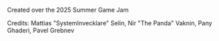 Created over the 2025 Summer Game Jam

Credits: Mattias "SystemInvecklare" Selin, Nir "The Panda" Vaknin, Pany Ghaderi, Pavel Grebnev

